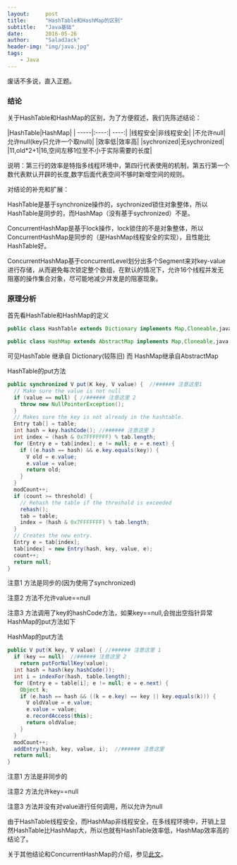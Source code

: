 ```yaml
---
layout:     post
title:      "HashTable和HashMap的区别"
subtitle:   "Java基础"
date:       2016-05-26
author:     "SaladJack"
header-img: "img/java.jpg"
tags:
    - Java
---
```


废话不多说，直入正题。	

### 结论
关于HashTable和HashMap的区别，为了方便叙述，我们先陈述结论：

|HashTable|HashMap|
| -----|:----:| ----:|
|线程安全|非线程安全|
|不允许null|允许null(key只允许一个取null)|
|效率低|效率高|
|sychronized|无sychronized|
|11,old\*2\+1|16,空间左移1位至不小于实际需要的长度|

说明：第三行的效率是特指多线程环境中，第四行代表使用的机制，第五行第一个数代表默认开辟的长度,数字后面代表空间不够时新增空间的规则。

对结论的补充和扩展：

HashTable是基于synchronize操作的，sychronized锁住对象整体，所以HashTable是同步的，而HashMap（没有基于sychronized）不是。

ConcurrentHashMap是基于lock操作，lock锁住的不是对象整体，所以ConcurrentHashMap是同步的（是HashMap线程安全的实现），且性能比HashTable好。

ConcurrentHashMap基于concurrentLevel划分出多个Segment来对key-value进行存储，从而避免每次锁定整个数组，在默认的情况下，允许16个线程并发无阻塞的操作集合对象，尽可能地减少并发是的阻塞现象。



### 原理分析

首先看HashTable和HashMap的定义


```java
public class HashTable extends Dictionary implements Map,Cloneable,java.io.Serializable

public class HashMap extends AbstractMap implements Map,Cloneable,java.io.Serializable
```

可见HashTable 继承自 Dictionary(较陈旧) 而 HashMap继承自AbstractMap


HashTable的put方法

```java
public synchronized V put(K key, V value) {  //###### 注意这里1  
  // Make sure the value is not null  
  if (value == null) { //###### 注意这里 2  
    throw new NullPointerException();  
  }  
  // Makes sure the key is not already in the hashtable.  
  Entry tab[] = table;  
  int hash = key.hashCode(); //###### 注意这里 3  
  int index = (hash & 0x7FFFFFFF) % tab.length;  
  for (Entry e = tab[index]; e != null; e = e.next) {  
    if ((e.hash == hash) && e.key.equals(key)) {  
      V old = e.value;  
      e.value = value;  
      return old;  
    }  
  }  
  modCount++;  
  if (count >= threshold) {  
    // Rehash the table if the threshold is exceeded  
    rehash();  
    tab = table;  
    index = (hash & 0x7FFFFFFF) % tab.length;  
  }  
  // Creates the new entry.  
  Entry e = tab[index];  
  tab[index] = new Entry(hash, key, value, e);  
  count++;  
  return null;  
}  
```

注意1 方法是同步的(因为使用了synchronized)

注意2 方法不允许value==null

注意3 方法调用了key的hashCode方法，如果key==null,会抛出空指针异常 HashMap的put方法如下

HashMap的put方法

```java
public V put(K key, V value) { //###### 注意这里 1  
  if (key == null)  //###### 注意这里 2  
    return putForNullKey(value);  
  int hash = hash(key.hashCode());  
  int i = indexFor(hash, table.length);  
  for (Entry e = table[i]; e != null; e = e.next) {  
    Object k;  
    if (e.hash == hash && ((k = e.key) == key || key.equals(k))) {  
      V oldValue = e.value;  
      e.value = value;  
      e.recordAccess(this);  
      return oldValue;  
    }  
  }  
  modCount++;  
  addEntry(hash, key, value, i);  //###### 注意这里   
  return null;  
}  
```

注意1 方法是非同步的

注意2 方法允许key==null

注意3 方法并没有对value进行任何调用，所以允许为null

由于HashTable线程安全，而HashMap非线程安全，在多线程环境中，开销上显然HashTable比HashMap大，所以也就有HashTable效率低，HashMap效率高的结论了。

关于其他结论和ConcurrentHashMap的介绍，参见[此文](http://blog.csdn.net/tgxblue/article/details/8479147)。